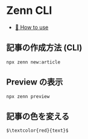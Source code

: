 # Zenn CLI

- [📘 How to use](https://zenn.dev/zenn/articles/zenn-cli-guide)

## 記事の作成方法 (CLI)

```
npx zenn new:article
```

## Preview の表示

```
npx zenn preview
```

## 記事の色を変える

```markdown
$\textcolor{red}{text}$
```
